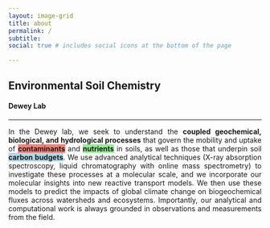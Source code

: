 ```yaml
---
layout: image-grid
title: about
permalink: /
subtitle: 
social: true # includes social icons at the bottom of the page

---
```

## **Environmental Soil Chemistry**
#### **Dewey Lab**

---
<div style="text-align: justify">
In the Dewey lab, we seek to understand the <b>coupled geochemical, biological, and hydrological processes</b> that govern the mobility and uptake of <span style="background-color:salmon"><b>contaminants</b></span> and <span style="background-color:lightgreen"><b>nutrients</b></span> in soils, as well as those that underpin soil <span style="background-color:lightblue"><b>carbon budgets</b></span>. We use advanced analytical techniques (X-ray absorption spectroscopy, liquid chromatography with online mass spectrometry) to investigate these processes at a molecular scale, and we incorporate our molecular insights into new reactive transport models. We then use these models to predict the impacts of global climate change on biogeochemical fluxes across watersheds and ecosystems. Importantly, our analytical and computational work is always grounded in observations and measurements from the field.</div>



